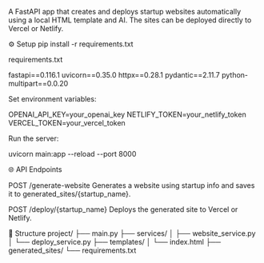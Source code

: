 A FastAPI app that creates and deploys startup websites automatically using a local HTML template and AI.
The sites can be deployed directly to Vercel or Netlify.

⚙️ Setup
pip install -r requirements.txt


requirements.txt

fastapi==0.116.1
uvicorn==0.35.0
httpx==0.28.1
pydantic==2.11.7
python-multipart==0.0.20


Set environment variables:

OPENAI_API_KEY=your_openai_key
NETLIFY_TOKEN=your_netlify_token
VERCEL_TOKEN=your_vercel_token


Run the server:

uvicorn main:app --reload --port 8000

🌐 API Endpoints

POST /generate-website
Generates a website using startup info and saves it to generated_sites/{startup_name}.

POST /deploy/{startup_name}
Deploys the generated site to Vercel or Netlify.

📁 Structure
project/
├── main.py
├── services/
│   ├── website_service.py
│   └── deploy_service.py
├── templates/
│   └── index.html
├── generated_sites/
└── requirements.txt